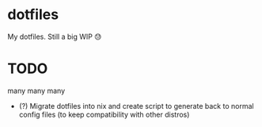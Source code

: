 # dotfiles
My dotfiles.
Still a big WIP 😓

# TODO
many many many

- (?) Migrate dotfiles into nix and create script to generate back to normal config files (to keep compatibility with other distros)
